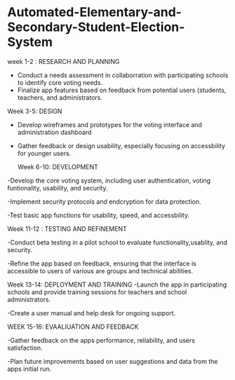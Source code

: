# Automated-Elementary-and-Secondary-Student-Election-System
week 1-2 : RESEARCH AND PLANNING
- Conduct a needs assessment in collaborration with participating schools to identify core voting needs.
- Finalize app features based on feedback from potential users (students, teachers, and administrators.

Week 3-5: DESIGN
- Develop wireframes and prototypes for the voting interface and administration dashboard
- Gather feedback or design usability, especially focusing on accessbility for younger users.

  Week 6-10: DEVELOPMENT

-Develop the core voting system, including user authentication, voting funtionality, usability, and security.

-Implement security protocols and endcryption for data protection.

-Test basic app functions for usability, speed, and accessbility.

Week 11-12 : TESTING AND REFINEMENT


-Conduct beta testing in a pilot school to evaluate functionality,usablity, and security.

-Refine the app based on feedback, ensuring that the interface is accessible to users of various are groups and technical abilities.

Week 13-14: DEPLOYMENT AND TRAINING
-Launch the app in participating schools and provide training sessions for teachers and school administrators.

-Create a user manual and help desk for ongoing support.

WEEK 15-16: EVAALIUATION AND FEEDBACK

-Gather feedback on the apps performance, reliability, and users satisfaction.

-Plan future improvements based on user suggestions and data from the apps initial run.


